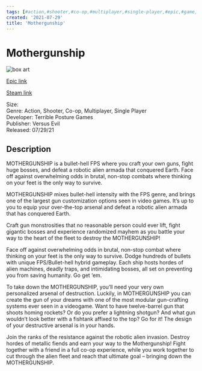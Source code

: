 ```yaml
---
tags: [#action,#shooter,#co-op,#multiplayer,#single-player,#epic,#game,#owned,#pc]
created: '2021-07-29'
title: 'Mothergunship'
---
```

# Mothergunship

![box art](https://cdn1.epicgames.com/salesEvent/salesEvent/egs-mothergunship-terribleposturegames-s1-2560x1440-fa17afd9d70b_2560x1440-0202fbd2d45da63b7f072a3076e62e3a?h=270&amp;resize=1&amp;w=480)

[Epic link](https://www.epicgames.com/store/en-US/p/mothergunship)

[Steam link](https://store.steampowered.com/app/574090/MOTHERGUNSHIP/?snr=1_7_7_151_150_1)

Size:   
Genre: Action, Shooter, Co-op, Multiplayer, Single Player  
Developer: Terrible Posture Games  
Publisher: Versus Evil  
Released: 07/29/21  

## Description

MOTHERGUNSHIP is a bullet-hell FPS where you craft your own guns, fight huge bosses, and defeat a robotic alien armada that conquered Earth. Face off against overwhelming odds in brutal, non-stop combats where thinking on your feet is the only way to survive.

MOTHERGUNSHIP mixes bullet-hell intensity with the FPS genre, and brings one of the largest gun customization options seen in video games. It’s up to you to equip your over-the-top arsenal and defeat a robotic alien armada that has conquered Earth.

Craft gun monstrosities that no reasonable person could ever lift, fight gigantic bosses and experience randomized mayhem as you battle your way to the heart of the fleet to destroy the MOTHERGUNSHIP!

Face off against overwhelming odds in brutal, non-stop combat where thinking on your feet is the only way to survive. Dodge hundreds of bullets with unique FPS/Bullet-hell hybrid gameplay. Each ship hosts hordes of alien machines, deadly traps, and intimidating bosses, all set on preventing you from saving humanity. Go get ‘em.

To take down the MOTHERGUNSHIP, you’ll need your very own personalized arsenal of destruction. Luckily, in MOTHERGUNSHIP you can create the gun of your dreams with one of the most modular gun-crafting systems ever seen in a videogame. Want to have twelve-barrel gun that shoots homing rockets? Or do you prefer a lightning shotgun? And what gun wouldn’t look better with a fishtank affixed to the top? Go for it! The design of your destructive arsenal is in your hands.

Join the ranks of the resistance against the robotic alien invasion. Destroy hordes of metallic fiends and earn your way to the Mothergunship! Fight together with a friend in a full co-op experience, while you work together to cut through the alien fleet and reach that ultimate goal – bringing down the MOTHERGUNSHIP.
